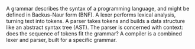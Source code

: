 A grammar describes the syntax of a programming language, and might be defined in Backus-Naur form (BNF). A lexer performs lexical analysis, turning text into tokens. A parser takes tokens and builds a data structure like an abstract syntax tree (AST). The parser is concerned with context: does the sequence of tokens fit the grammar? A compiler is a combined lexer and parser, built for a specific grammar.